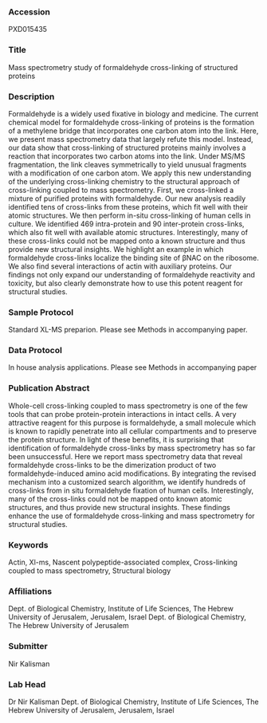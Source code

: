 ### Accession
PXD015435

### Title
Mass spectrometry study of formaldehyde cross-linking of structured proteins

### Description
Formaldehyde is a widely used fixative in biology and medicine. The current chemical model for formaldehyde cross-linking of proteins is the formation of a methylene bridge that incorporates one carbon atom into the link. Here, we present mass spectrometry data that largely refute this model. Instead, our data show that cross-linking of structured proteins mainly involves a reaction that incorporates two carbon atoms into the link. Under MS/MS fragmentation, the link cleaves symmetrically to yield unusual fragments with a modification of one carbon atom. We apply this new understanding of the underlying cross-linking chemistry to the structural approach of cross-linking coupled to mass spectrometry. First, we cross-linked a mixture of purified proteins with formaldehyde. Our new analysis readily identified tens of cross-links from these proteins, which fit well with their atomic structures. We then perform in-situ cross-linking of human cells in culture. We identified 469 intra-protein and 90 inter-protein cross-links, which also fit well with available atomic structures. Interestingly, many of these cross-links could not be mapped onto a known structure and thus provide new structural insights. We highlight an example in which formaldehyde cross-links localize the binding site of βNAC on the ribosome. We also find several interactions of actin with auxiliary proteins. Our findings not only expand our understanding of formaldehyde reactivity and toxicity, but also clearly demonstrate how to use this potent reagent for structural studies.

### Sample Protocol
Standard XL-MS preparion. Please see Methods in accompanying paper.

### Data Protocol
In house analysis applications. Please see Methods in accompanying paper

### Publication Abstract
Whole-cell cross-linking coupled to mass spectrometry is one of the few tools that can probe protein-protein interactions in intact cells. A very attractive reagent for this purpose is formaldehyde, a small molecule which is known to rapidly penetrate into all cellular compartments and to preserve the protein structure. In light of these benefits, it is surprising that identification of formaldehyde cross-links by mass spectrometry has so far been unsuccessful. Here we report mass spectrometry data that reveal formaldehyde cross-links to be the dimerization product of two formaldehyde-induced amino acid modifications. By integrating the revised mechanism into a customized search algorithm, we identify hundreds of cross-links from in situ formaldehyde fixation of human cells. Interestingly, many of the cross-links could not be mapped onto known atomic structures, and thus provide new structural insights. These findings enhance the use of formaldehyde cross-linking and mass spectrometry for structural studies.

### Keywords
Actin, Xl-ms, Nascent polypeptide-associated complex, Cross-linking coupled to mass spectrometry, Structural biology

### Affiliations
Dept. of Biological Chemistry, Institute of Life Sciences, The Hebrew University of Jerusalem, Jerusalem, Israel
Dept. of Biological Chemistry, The Hebrew University of Jerusalem

### Submitter
Nir Kalisman

### Lab Head
Dr Nir Kalisman
Dept. of Biological Chemistry, Institute of Life Sciences, The Hebrew University of Jerusalem, Jerusalem, Israel


